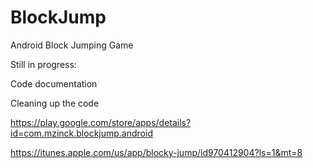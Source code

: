 BlockJump
=========

Android Block Jumping Game

Still in progress:

Code documentation

Cleaning up the code


https://play.google.com/store/apps/details?id=com.mzinck.blockjump.android

https://itunes.apple.com/us/app/blocky-jump/id970412904?ls=1&mt=8
